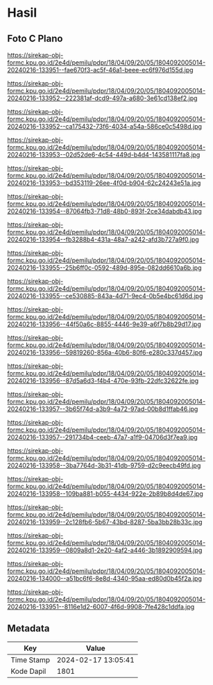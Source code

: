 # Hasil

## Foto C Plano

https://sirekap-obj-formc.kpu.go.id/2e4d/pemilu/pdpr/18/04/09/20/05/1804092005014-20240216-133951--fae670f3-ac5f-46a1-beee-ec6f976d155d.jpg

https://sirekap-obj-formc.kpu.go.id/2e4d/pemilu/pdpr/18/04/09/20/05/1804092005014-20240216-133952--222381af-dcd9-497a-a680-3e61cd138ef2.jpg

https://sirekap-obj-formc.kpu.go.id/2e4d/pemilu/pdpr/18/04/09/20/05/1804092005014-20240216-133952--ca175432-73f6-4034-a54a-586ce0c5498d.jpg

https://sirekap-obj-formc.kpu.go.id/2e4d/pemilu/pdpr/18/04/09/20/05/1804092005014-20240216-133953--02d52de6-4c54-449d-b4d4-143581117fa8.jpg

https://sirekap-obj-formc.kpu.go.id/2e4d/pemilu/pdpr/18/04/09/20/05/1804092005014-20240216-133953--bd353119-26ee-4f0d-b904-62c24243e51a.jpg

https://sirekap-obj-formc.kpu.go.id/2e4d/pemilu/pdpr/18/04/09/20/05/1804092005014-20240216-133954--87064fb3-71d8-48b0-893f-2ce34dabdb43.jpg

https://sirekap-obj-formc.kpu.go.id/2e4d/pemilu/pdpr/18/04/09/20/05/1804092005014-20240216-133954--fb3288b4-431a-48a7-a242-afd3b727a9f0.jpg

https://sirekap-obj-formc.kpu.go.id/2e4d/pemilu/pdpr/18/04/09/20/05/1804092005014-20240216-133955--25b6ff0c-0592-489d-895e-082dd6610a6b.jpg

https://sirekap-obj-formc.kpu.go.id/2e4d/pemilu/pdpr/18/04/09/20/05/1804092005014-20240216-133955--ce530885-843a-4d71-9ec4-0b5e4bc61d6d.jpg

https://sirekap-obj-formc.kpu.go.id/2e4d/pemilu/pdpr/18/04/09/20/05/1804092005014-20240216-133956--44f50a6c-8855-4446-9e39-a6f7b8b29d17.jpg

https://sirekap-obj-formc.kpu.go.id/2e4d/pemilu/pdpr/18/04/09/20/05/1804092005014-20240216-133956--59819260-856a-40b6-80f6-e280c337d457.jpg

https://sirekap-obj-formc.kpu.go.id/2e4d/pemilu/pdpr/18/04/09/20/05/1804092005014-20240216-133956--87d5a6d3-f4b4-470e-93fb-22dfc32622fe.jpg

https://sirekap-obj-formc.kpu.go.id/2e4d/pemilu/pdpr/18/04/09/20/05/1804092005014-20240216-133957--3b65f74d-a3b9-4a72-97ad-00b8d1ffab46.jpg

https://sirekap-obj-formc.kpu.go.id/2e4d/pemilu/pdpr/18/04/09/20/05/1804092005014-20240216-133957--291734b4-ceeb-47a7-a1f9-04706d3f7ea9.jpg

https://sirekap-obj-formc.kpu.go.id/2e4d/pemilu/pdpr/18/04/09/20/05/1804092005014-20240216-133958--3ba7764d-3b31-41db-9759-d2c9eecb49fd.jpg

https://sirekap-obj-formc.kpu.go.id/2e4d/pemilu/pdpr/18/04/09/20/05/1804092005014-20240216-133958--109ba881-b055-4434-922e-2b89b8d4de67.jpg

https://sirekap-obj-formc.kpu.go.id/2e4d/pemilu/pdpr/18/04/09/20/05/1804092005014-20240216-133959--2c128fb6-5b67-43bd-8287-5ba3bb28b33c.jpg

https://sirekap-obj-formc.kpu.go.id/2e4d/pemilu/pdpr/18/04/09/20/05/1804092005014-20240216-133959--0809a8d1-2e20-4af2-a446-3b1892909594.jpg

https://sirekap-obj-formc.kpu.go.id/2e4d/pemilu/pdpr/18/04/09/20/05/1804092005014-20240216-134000--a51bc6f6-8e8d-4340-95aa-ed80d0b45f2a.jpg

https://sirekap-obj-formc.kpu.go.id/2e4d/pemilu/pdpr/18/04/09/20/05/1804092005014-20240216-133951--8116e1d2-6007-4f6d-9908-7fe428c1ddfa.jpg


## Metadata

| Key        | Value               |
| ---------- | ------------------- |
| Time Stamp | 2024-02-17 13:05:41 |
| Kode Dapil | 1801                |



